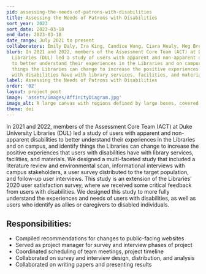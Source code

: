 ```yaml
---
pid: assessing-the-needs-of-patrons-with-disabilities
title: Assessing the Needs of Patrons with Disabilities
sort_year: 2023
sort_date: 2023-03-18
end_date: 2023-03-18
date_range: July 2021 to present
collaborators: Emily Daly, Ira King, Candice Wang, Ciara Healy, Meg Brown, Abby Wickes
blurb: In 2021 and 2022, members of the Assessment Core Team (ACT) at Duke University
  Libraries (DUL) led a study of users with apparent and non-apparent disabilities
  to better understand their experiences in the Libraries and on campus, and identify
  things the Libraries can change to increase the positive experiences that users
  with disabilities have with library services, facilities, and materials.
label: Assessing the Needs of Patrons with Disabilities
order: '02'
layout: project_post
image: 'assets/images/AffinityDiagram.jpg'
image_alt: A large canvas with regions defined by large boxes, covered with a series of small squares in various sizes and colors.
theme: dei
---
```

In 2021 and 2022, members of the Assessment Core Team (ACT) at Duke University
Libraries (DUL) led a study of users with apparent and non-apparent disabilities
to better understand their experiences in the Libraries and on campus, and identify
things the Libraries can change to increase the positive experiences that users
with disabilities have with library services, facilities, and materials. We designed
a multi-faceted study that included a literature review and environmental scan,
informational interviews with campus stakeholders, a user survey distributed to
the target population, and follow-up user interviews. This study is an extension
of the Libraries’ 2020 user satisfaction survey, where we received some critical
feedback from users with disabilities. We designed this study to more fully understand
the experiences and needs of users with disabilities, as well as users who identify
as allies or caregivers to disabled individuals.

## Responsibilities:

* Compiled recommendations for changes to public-facing websites
* Served as project manager for survey and interview phases of project
* Coordinated scheduling of team meetings, project timeline
* Collaborated on survey and interview design, distribution, and analysis
* Collaborated on writing papers and presenting results
